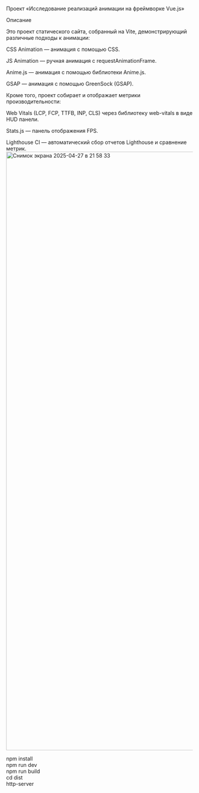 Проект «Исследование реализаций анимации на фреймворке Vue.js»

Описание

Это проект статического сайта, собранный на Vite, демонстрирующий различные подходы к анимации:

CSS Animation — анимация с помощью CSS.

JS Animation — ручная анимация с requestAnimationFrame.

Anime.js — анимация с помощью библиотеки Anime.js.

GSAP — анимация с помощью GreenSock (GSAP).

Кроме того, проект собирает и отображает метрики производительности:

Web Vitals (LCP, FCP, TTFB, INP, CLS) через библиотеку web-vitals в виде HUD панели.

Stats.js — панель отображения FPS.

Lighthouse CI — автоматический сбор отчетов Lighthouse и сравнение метрик.
<img width="1616" alt="Снимок экрана 2025-04-27 в 21 58 33" src="https://github.com/user-attachments/assets/f427100c-12df-4757-933c-0450d0d8c727" />

npm install<br>
npm run dev<br>
npm run build<br>
cd dist<br>
http-server


